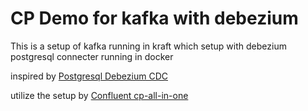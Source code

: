# CP Demo for kafka with debezium

This is a setup of kafka running in kraft which setup with debezium postgresql connecter running in docker

inspired by [Postgresql Debezium CDC](https://github.com/irtiza07/postgres_debezium_cdc)

utilize the setup by [Confluent cp-all-in-one](https://github.com/confluentinc/cp-all-in-one)
